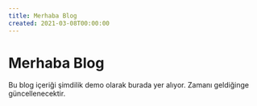 ```yaml
---
title: Merhaba Blog
created: 2021-03-08T00:00:00
---
```


# Merhaba Blog

Bu blog içeriği şimdilik demo olarak burada yer alıyor. Zamanı geldiğinge güncellenecektir.
